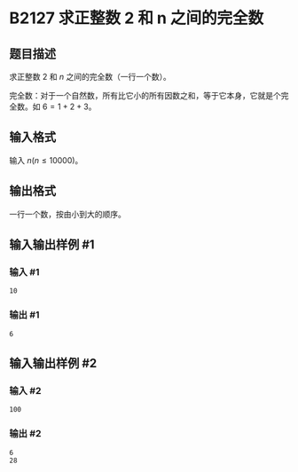 # B2127 求正整数 2 和 n 之间的完全数

## 题目描述

求正整数 $2$ 和 $n$ 之间的完全数（一行一个数）。

完全数：对于一个自然数，所有比它小的所有因数之和，等于它本身，它就是个完全数。如 $6=1+2+3$。

## 输入格式

输入 $n(n \le 10000)$。

## 输出格式

一行一个数，按由小到大的顺序。

## 输入输出样例 #1

### 输入 #1

```
10
```

### 输出 #1

```
6
```

## 输入输出样例 #2

### 输入 #2

```
100
```

### 输出 #2

```
6
28
```